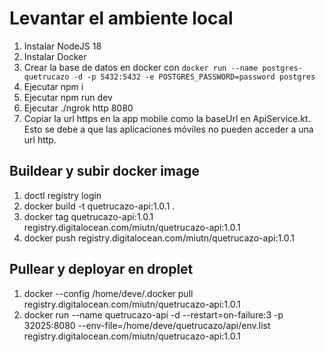 # Levantar el ambiente local
1. Instalar NodeJS 18
2. Instalar Docker
3. Crear la base de datos en docker con `docker run --name postgres-quetrucazo -d -p 5432:5432 -e POSTGRES_PASSWORD=password postgres`
5. Ejecutar npm i
6. Ejecutar npm run dev
7. Ejecutar ./ngrok http 8080
8. Copiar la url https en la app mobile como la baseUrl en ApiService.kt. Esto se debe a que las aplicaciones móviles no pueden acceder a una url http.

## Buildear y subir docker image
1. doctl registry login
2. docker build -t quetrucazo-api:1.0.1 .
3. docker tag quetrucazo-api:1.0.1 registry.digitalocean.com/miutn/quetrucazo-api:1.0.1
4. docker push registry.digitalocean.com/miutn/quetrucazo-api:1.0.1

## Pullear y deployar en droplet
1. docker --config /home/deve/.docker pull registry.digitalocean.com/miutn/quetrucazo-api:1.0.1
2. docker run --name quetrucazo-api -d --restart=on-failure:3 -p 32025:8080 --env-file=/home/deve/quetrucazo/api/env.list registry.digitalocean.com/miutn/quetrucazo-api:1.0.1